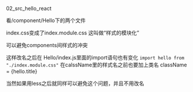 02_src_hello_react

看/component/Hello下的两个文件

index.css变成了index.module.css
这叫做“样式的模块化”

可以避免components间样式的冲突

这样改名之后在 Hello/index.js里面的import语句也有变化
 `import hello from "./index.module.css"`
在calssName里的样式名之前也要加上类名
className = {hello.title}

 当然如果用less之后就同样可以避免这个问题，并且不用改名